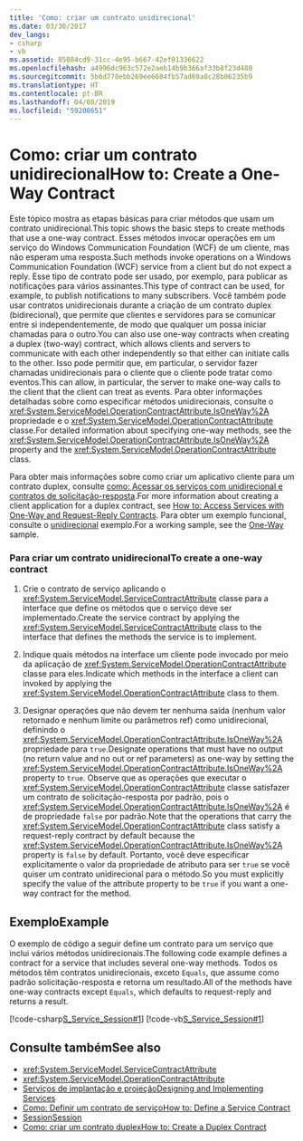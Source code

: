 ```yaml
---
title: 'Como: criar um contrato unidirecional'
ms.date: 03/30/2017
dev_langs:
- csharp
- vb
ms.assetid: 85084cd9-31cc-4e95-b667-42ef01336622
ms.openlocfilehash: a4996dc963c572e2aeb14b9b366af33b8f23d480
ms.sourcegitcommit: 5b6d778ebb269ee6684fb57ad69a8c28b06235b9
ms.translationtype: HT
ms.contentlocale: pt-BR
ms.lasthandoff: 04/08/2019
ms.locfileid: "59208651"
---
```

# <a name="how-to-create-a-one-way-contract"></a><span data-ttu-id="1c467-102">Como: criar um contrato unidirecional</span><span class="sxs-lookup"><span data-stu-id="1c467-102">How to: Create a One-Way Contract</span></span>
<span data-ttu-id="1c467-103">Este tópico mostra as etapas básicas para criar métodos que usam um contrato unidirecional.</span><span class="sxs-lookup"><span data-stu-id="1c467-103">This topic shows the basic steps to create methods that use a one-way contract.</span></span> <span data-ttu-id="1c467-104">Esses métodos invocar operações em um serviço do Windows Communication Foundation (WCF) de um cliente, mas não esperam uma resposta.</span><span class="sxs-lookup"><span data-stu-id="1c467-104">Such methods invoke operations on a Windows Communication Foundation (WCF) service from a client but do not expect a reply.</span></span> <span data-ttu-id="1c467-105">Esse tipo de contrato pode ser usado, por exemplo, para publicar as notificações para vários assinantes.</span><span class="sxs-lookup"><span data-stu-id="1c467-105">This type of contract can be used, for example, to publish notifications to many subscribers.</span></span> <span data-ttu-id="1c467-106">Você também pode usar contratos unidirecionais durante a criação de um contrato duplex (bidirecional), que permite que clientes e servidores para se comunicar entre si independentemente, de modo que qualquer um possa iniciar chamadas para o outro.</span><span class="sxs-lookup"><span data-stu-id="1c467-106">You can also use one-way contracts when creating a duplex (two-way) contract, which allows clients and servers to communicate with each other independently so that either can initiate calls to the other.</span></span> <span data-ttu-id="1c467-107">Isso pode permitir que, em particular, o servidor fazer chamadas unidirecionais para o cliente que o cliente pode tratar como eventos.</span><span class="sxs-lookup"><span data-stu-id="1c467-107">This can allow, in particular, the server to make one-way calls to the client that the client can treat as events.</span></span> <span data-ttu-id="1c467-108">Para obter informações detalhadas sobre como especificar métodos unidirecionais, consulte o <xref:System.ServiceModel.OperationContractAttribute.IsOneWay%2A> propriedade e o <xref:System.ServiceModel.OperationContractAttribute> classe.</span><span class="sxs-lookup"><span data-stu-id="1c467-108">For detailed information about specifying one-way methods, see the <xref:System.ServiceModel.OperationContractAttribute.IsOneWay%2A> property and the <xref:System.ServiceModel.OperationContractAttribute> class.</span></span>  
  
 <span data-ttu-id="1c467-109">Para obter mais informações sobre como criar um aplicativo cliente para um contrato duplex, consulte [como: Acessar os serviços com unidirecional e contratos de solicitação-resposta](../../../../docs/framework/wcf/feature-details/how-to-access-wcf-services-with-one-way-and-request-reply-contracts.md).</span><span class="sxs-lookup"><span data-stu-id="1c467-109">For more information about creating a client application for a duplex contract, see [How to: Access Services with One-Way and Request-Reply Contracts](../../../../docs/framework/wcf/feature-details/how-to-access-wcf-services-with-one-way-and-request-reply-contracts.md).</span></span> <span data-ttu-id="1c467-110">Para obter um exemplo funcional, consulte o [unidirecional](../../../../docs/framework/wcf/samples/one-way.md) exemplo.</span><span class="sxs-lookup"><span data-stu-id="1c467-110">For a working sample, see the [One-Way](../../../../docs/framework/wcf/samples/one-way.md) sample.</span></span>  
  
### <a name="to-create-a-one-way-contract"></a><span data-ttu-id="1c467-111">Para criar um contrato unidirecional</span><span class="sxs-lookup"><span data-stu-id="1c467-111">To create a one-way contract</span></span>  
  
1.  <span data-ttu-id="1c467-112">Crie o contrato de serviço aplicando o <xref:System.ServiceModel.ServiceContractAttribute> classe para a interface que define os métodos que o serviço deve ser implementado.</span><span class="sxs-lookup"><span data-stu-id="1c467-112">Create the service contract by applying the <xref:System.ServiceModel.ServiceContractAttribute> class to the interface that defines the methods the service is to implement.</span></span>  
  
2.  <span data-ttu-id="1c467-113">Indique quais métodos na interface um cliente pode invocado por meio da aplicação de <xref:System.ServiceModel.OperationContractAttribute> classe para eles.</span><span class="sxs-lookup"><span data-stu-id="1c467-113">Indicate which methods in the interface a client can invoked by applying the <xref:System.ServiceModel.OperationContractAttribute> class to them.</span></span>  
  
3.  <span data-ttu-id="1c467-114">Designar operações que não devem ter nenhuma saída (nenhum valor retornado e nenhum limite ou parâmetros ref) como unidirecional, definindo o <xref:System.ServiceModel.OperationContractAttribute.IsOneWay%2A> propriedade para `true`.</span><span class="sxs-lookup"><span data-stu-id="1c467-114">Designate operations that must have no output (no return value and no out or ref parameters) as one-way by setting the <xref:System.ServiceModel.OperationContractAttribute.IsOneWay%2A> property to `true`.</span></span> <span data-ttu-id="1c467-115">Observe que as operações que executar o <xref:System.ServiceModel.OperationContractAttribute> classe satisfazer um contrato de solicitação-resposta por padrão, pois o <xref:System.ServiceModel.OperationContractAttribute.IsOneWay%2A> é de propriedade `false` por padrão.</span><span class="sxs-lookup"><span data-stu-id="1c467-115">Note that the operations that carry the <xref:System.ServiceModel.OperationContractAttribute> class satisfy a request-reply contract by default because the <xref:System.ServiceModel.OperationContractAttribute.IsOneWay%2A> property is `false` by default.</span></span> <span data-ttu-id="1c467-116">Portanto, você deve especificar explicitamente o valor da propriedade de atributo para ser `true` se você quiser um contrato unidirecional para o método.</span><span class="sxs-lookup"><span data-stu-id="1c467-116">So you must explicitly specify the value of the attribute property to be `true` if you want a one-way contract for the method.</span></span>  
  
## <a name="example"></a><span data-ttu-id="1c467-117">Exemplo</span><span class="sxs-lookup"><span data-stu-id="1c467-117">Example</span></span>  
 <span data-ttu-id="1c467-118">O exemplo de código a seguir define um contrato para um serviço que inclui vários métodos unidirecionais.</span><span class="sxs-lookup"><span data-stu-id="1c467-118">The following code example defines a contract for a service that includes several one-way methods.</span></span> <span data-ttu-id="1c467-119">Todos os métodos têm contratos unidirecionais, exceto `Equals`, que assume como padrão solicitação-resposta e retorna um resultado.</span><span class="sxs-lookup"><span data-stu-id="1c467-119">All of the methods have one-way contracts except `Equals`, which defaults to request-reply and returns a result.</span></span>  
  
 [!code-csharp[S_Service_Session#1](../../../../samples/snippets/csharp/VS_Snippets_CFX/s_service_session/cs/service.cs#1)]
 [!code-vb[S_Service_Session#1](../../../../samples/snippets/visualbasic/VS_Snippets_CFX/s_service_session/vb/service.vb#1)]  
  
## <a name="see-also"></a><span data-ttu-id="1c467-120">Consulte também</span><span class="sxs-lookup"><span data-stu-id="1c467-120">See also</span></span>

- <xref:System.ServiceModel.ServiceContractAttribute>
- <xref:System.ServiceModel.OperationContractAttribute>
- [<span data-ttu-id="1c467-121">Serviços de implantação e projeção</span><span class="sxs-lookup"><span data-stu-id="1c467-121">Designing and Implementing Services</span></span>](../../../../docs/framework/wcf/designing-and-implementing-services.md)
- [<span data-ttu-id="1c467-122">Como: Definir um contrato de serviço</span><span class="sxs-lookup"><span data-stu-id="1c467-122">How to: Define a Service Contract</span></span>](../../../../docs/framework/wcf/how-to-define-a-wcf-service-contract.md)
- [<span data-ttu-id="1c467-123">Session</span><span class="sxs-lookup"><span data-stu-id="1c467-123">Session</span></span>](../../../../docs/framework/wcf/samples/session.md)
- [<span data-ttu-id="1c467-124">Como: criar um contrato duplex</span><span class="sxs-lookup"><span data-stu-id="1c467-124">How to: Create a Duplex Contract</span></span>](../../../../docs/framework/wcf/feature-details/how-to-create-a-duplex-contract.md)
